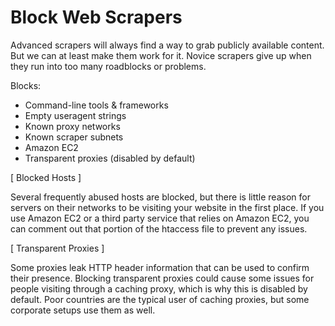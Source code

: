 Block Web Scrapers
==================

Advanced scrapers will always find a way to grab publicly available content.
But we can at least make them work for it. Novice scrapers give up when they
run into too many roadblocks or problems.

Blocks:
- Command-line tools & frameworks
- Empty useragent strings
- Known proxy networks
- Known scraper subnets
- Amazon EC2
- Transparent proxies (disabled by default)


[ Blocked Hosts ]

Several frequently abused hosts are blocked, but there is little reason
for servers on their networks to be visiting your website in the first place.
If you use Amazon EC2 or a third party service that relies on Amazon EC2, you
can comment out that portion of the htaccess file to prevent any issues.


[ Transparent Proxies  ]

Some proxies leak HTTP header information that can be used to confirm their
presence. Blocking transparent proxies could cause some issues for people
visiting through a caching proxy, which is why this is disabled by default.
Poor countries are the typical user of caching proxies, but some corporate
setups use them as well.
